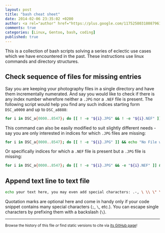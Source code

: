 ```yaml
---
layout: post
title: "bash cheat sheet"
date: 2014-02-06 23:35:02 +0200
author: <a rel="author" href="https://plus.google.com/117525803180879614771/about">Horea Christian</a>
comments: true
categories: [Linux, Gentoo, bash, coding]
published: true
---
```


This is a collection of bash scripts solving a series of eclectic use cases which we have encountered in the past.
These instructions use linux commands and directory structures. 

<!-- more -->

## Check sequence of files for missing entries
Say you are keeping your photography files in a single directory and have them incrementally numerated.
And say you would like to check if there is any index number wherefore neither a ```.JPG``` nor a ```.NEF``` file is present.
The following script would help you find any such indices starting form ```DSC_a0000``` and up to ```DSC_a8888```:

```bash
for i in DSC_a{0000..8547}; do [[ ! -e "${i}.JPG" && ! -e "${i}.NEF" ]] && echo "No File with $i found"; done
```

This command can also be easily modified to suit slightly different needs - say you are only interested in indices for which ```.JPG``` files are missing:

```bash
for i in DSC_a{0000..8547}; do [[ ! -e "${i}.JPG" ]] && echo "No File with $i.JPG found"; done
```

Or specifically indices for which a ```.NEF``` file is present but a ```.JPG``` file is missing:

```bash
for i in DSC_a{0000..8547}; do [[ ! -e "${i}.JPG" && -e "${i}.NEF" ]] && echo "No File with $i.JPG found, but $i.NEF exists"; done
```

## Append text line to text file

```bash
echo your text here, you may even add special characters: .-, \ \\ \" \; >> /your/file/path
```

Quotation marks are optional here and come in handy only if your code snippet contains many special characters (```;```, ```\```, etc.).
You can escape single characters by prefixing them with a backslash (```\```).


---
<sup>Browse the history of this file *or* find static versions to cite via [its GitHub page](https://github.com/TheChymera/chymeric_tutorials/blob/master/source/_posts/2014-02-06-bash-cheat-sheet.markdown)!</sup>
